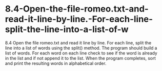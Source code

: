 # 8.4-Open-the-file-romeo.txt-and-read-it-line-by-line.-For-each-line-split-the-line-into-a-list-of-w
8.4 Open the file romeo.txt and read it line by line. For each line, split the line into a list of words using the split() method. The program should build a list of words. For each word on each line check to see if the word is already in the list and if not append it to the list. When the program completes, sort and print the resulting words in alphabetical order.
